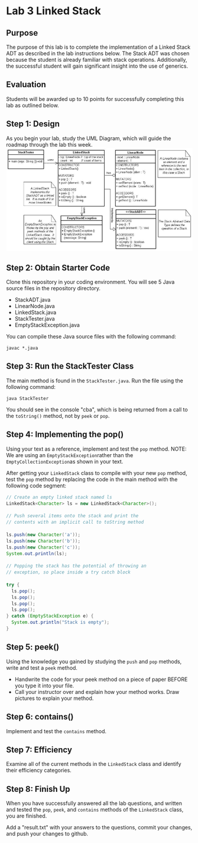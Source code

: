 # Lab 3 Linked Stack
## Purpose
The purpose of this lab is to complete the implementation of a Linked Stack ADT
as described in the lab instructions below.  The Stack ADT was chosen because
the student is already familiar with stack operations. Additionally, the
successful student will gain significant insight into the use of generics.

## Evaluation
Students will be awarded up to 10 points for successfully completing this lab
as outlined below.

## Step 1: Design
As you begin your lab, study the UML Diagram, which will guide the roadmap
through the lab this week.
![UML diagram](images/UML.png)

## Step 2: Obtain Starter Code
Clone this repository in your coding environment. You will see
5 Java source files in the repository directory.
* StackADT.java
* LinearNode.java
* LinkedStack.java
* StackTester.java
* EmptyStackException.java

You can compile these Java source files with the following command:
```
javac *.java
```

## Step 3: Run the StackTester Class
The main method is found in the `StackTester.java`. Run the file using the
following command:
```
java StackTester
```
You should see in the console "cba", which is being returned from a call to the
`toString()` method, not by `peek` or `pop`.

## Step 4: Implementing the pop()
Using your text as a reference, implement and test the `pop` method.
NOTE: We are using an `EmptyStackException`rather than the
`EmptyCollectionException`as shown in your text.

After getting your `LinkedStack` class to compile with your new `pop` method,
test the `pop` method by replacing the code in the main method with the
following code segment:
```Java
// Create an empty linked stack named ls
LinkedStack<Character> ls = new LinkedStack<Character>();

// Push several items onto the stack and print the
// contents with an implicit call to toString method

ls.push(new Character('a'));
ls.push(new Character('b'));
ls.push(new Character('c'));
System.out.println(ls);

// Popping the stack has the potential of throwing an
// exception, so place inside a try catch block

try {
  ls.pop();
  ls.pop();
  ls.pop();
  ls.pop();
} catch (EmptyStackException e) {
  System.out.println("Stack is empty");
}
```

## Step 5: peek()
Using the knowledge you gained by studying the `push` and `pop` methods,
write and test a `peek` method.
* Handwrite the code for your peek method on a piece of paper
  BEFORE you type it into your file.
* Call your instructor over and explain how your method works. Draw pictures to
  explain your method.

## Step 6: contains()
Implement and test the `contains` method.

## Step 7: Efficiency
Examine all of the current methods in the `LinkedStack` class and identify their efficiency categories.

## Step 8: Finish Up
When you have successfully answered all the lab questions, and written and
tested the `pop`, `peek`, and `contains` methods of the `LinkedStack` class, you are finished.

Add a "result.txt" with your answers to the questions, commit your changes, and push your changes to
github.

